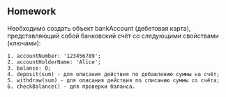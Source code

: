 ## Homework

Необходимо создать объект bankAccount (дебетовая карта), представляющий собой
банковский счёт со следующими свойствами (ключами):

    1. accountNumber: '123456789';
    2. accountHolderName: 'Alice';
    3. balance: 0;
    4. deposit(sum) - для описания действия по добавлению суммы на счёт;
    5. withdraw(sum) - для описания действия по списанию суммы со счёта;
    6. checkBalance() - для проверки баланса.
